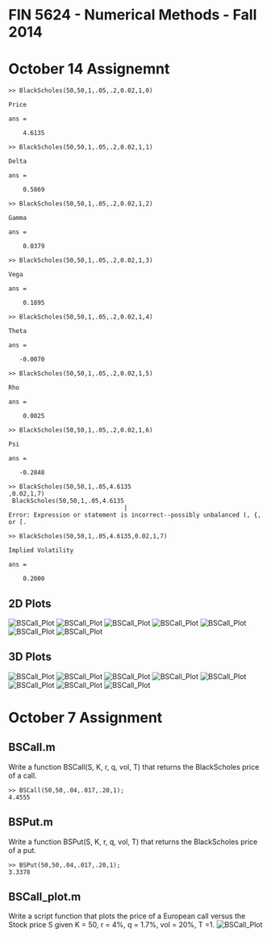 FIN 5624 - Numerical Methods - Fall 2014
========================================

October 14 Assignemnt
====================
	>> BlackScholes(50,50,1,.05,.2,0.02,1,0)

	Price

	ans =

		4.6135

	>> BlackScholes(50,50,1,.05,.2,0.02,1,1)

	Delta

	ans =

		0.5869

	>> BlackScholes(50,50,1,.05,.2,0.02,1,2)

	Gamma

	ans =

		0.0379

	>> BlackScholes(50,50,1,.05,.2,0.02,1,3)

	Vega

	ans =

		0.1895

	>> BlackScholes(50,50,1,.05,.2,0.02,1,4)

	Theta

	ans =

	   -0.0070

	>> BlackScholes(50,50,1,.05,.2,0.02,1,5)

	Rho

	ans =

		0.0025

	>> BlackScholes(50,50,1,.05,.2,0.02,1,6)

	Psi

	ans =

	   -0.2848

	>> BlackScholes(50,50,1,.05,4.6135
	,0.02,1,7)
	 BlackScholes(50,50,1,.05,4.6135
									|
	Error: Expression or statement is incorrect--possibly unbalanced (, {, or [.

	>> BlackScholes(50,50,1,.05,4.6135,0.02,1,7)

	Implied Volatility

	ans =

		0.2000

2D Plots
--------
![BSCall_Plot](https://raw.githubusercontent.com/matthewfieger/fin_5624/master/oct_14/2D_0.png)
![BSCall_Plot](https://raw.githubusercontent.com/matthewfieger/fin_5624/master/oct_14/2D_1.png)
![BSCall_Plot](https://raw.githubusercontent.com/matthewfieger/fin_5624/master/oct_14/2D_2.png)
![BSCall_Plot](https://raw.githubusercontent.com/matthewfieger/fin_5624/master/oct_14/2D_3.png)
![BSCall_Plot](https://raw.githubusercontent.com/matthewfieger/fin_5624/master/oct_14/2D_4.png)
![BSCall_Plot](https://raw.githubusercontent.com/matthewfieger/fin_5624/master/oct_14/2D_5.png)
![BSCall_Plot](https://raw.githubusercontent.com/matthewfieger/fin_5624/master/oct_14/2D_6.png)

3D Plots
--------
![BSCall_Plot](https://raw.githubusercontent.com/matthewfieger/fin_5624/master/oct_14/3D_0.png)
![BSCall_Plot](https://raw.githubusercontent.com/matthewfieger/fin_5624/master/oct_14/3D_1.png)
![BSCall_Plot](https://raw.githubusercontent.com/matthewfieger/fin_5624/master/oct_14/3D_2.png)
![BSCall_Plot](https://raw.githubusercontent.com/matthewfieger/fin_5624/master/oct_14/3D_3.png)
![BSCall_Plot](https://raw.githubusercontent.com/matthewfieger/fin_5624/master/oct_14/3D_4.png)
![BSCall_Plot](https://raw.githubusercontent.com/matthewfieger/fin_5624/master/oct_14/3D_5.png)
![BSCall_Plot](https://raw.githubusercontent.com/matthewfieger/fin_5624/master/oct_14/3D_6.png)
![BSCall_Plot](https://raw.githubusercontent.com/matthewfieger/fin_5624/master/oct_14/3D_7.png)


October 7 Assignment
====================

BSCall.m
--------
Write a function BSCall(S, K, r, q, vol, T) that returns the BlackScholes price of a call.

	>> BSCall(50,50,.04,.017,.20,1);
	4.4555

BSPut.m
-------
Write a function BSPut(S, K, r, q, vol, T) that returns the BlackScholes price of a put.

	>> BSPut(50,50,.04,.017,.20,1);
	3.3378

BSCall_plot.m
-------------
Write a script function that plots the price of a European call versus the Stock price S given K = 50, r = 4%, q = 1.7%, vol = 20%, T =1.
![BSCall_Plot](https://raw.githubusercontent.com/matthewfieger/fin_5624/master/oct_7/BSCall_plot.png)
